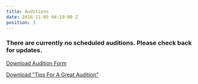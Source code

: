 ```yaml
---
title: Auditions
date: 2016-11-05 04:19:00 Z
position: 3
---
```


### There are currently no scheduled auditions.  Please check back for updates.

[Download Audition Form](/uploads/audition_form.pdf)

[Download "Tips For A Great Audition"](/uploads/tips_for_a_great_audition.pdf)